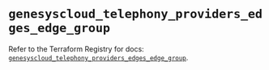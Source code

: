 # `genesyscloud_telephony_providers_edges_edge_group`

Refer to the Terraform Registry for docs: [`genesyscloud_telephony_providers_edges_edge_group`](https://registry.terraform.io/providers/mypurecloud/genesyscloud/1.70.0/docs/resources/telephony_providers_edges_edge_group).
